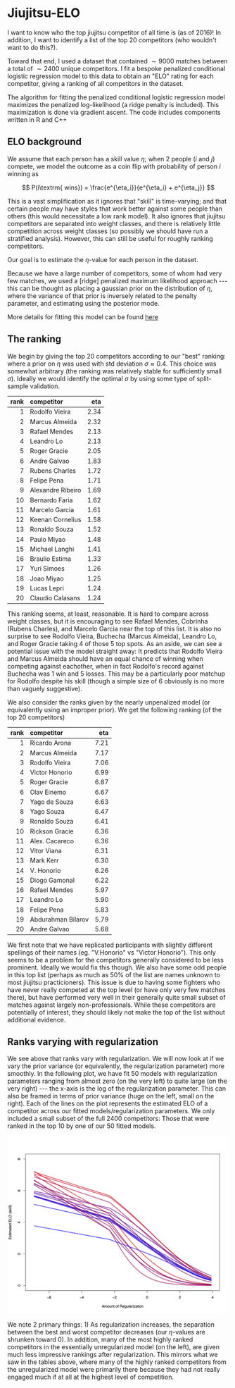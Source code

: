 # Jiujitsu-ELO

I want to know who the top jiujitsu competitor of all time is (as of 2016)! In addition, I want to identify a list of the top 20 competitors (who wouldn't want to do this?).

Toward that end, I used a dataset that contained $\sim 9000$ matches between a total of $\sim 2400$ unique competitors. I fit a bespoke penalized conditional logistic regression model to this data to obtain an "ELO" rating for each competitor, giving a ranking of all competitors in the dataset.

The algorithm for fitting the penalized conditional logistic regression model maximizes the penalized log-likelihood (a ridge penalty is included). This maximization is done via gradient ascent. The code includes components written in R and C++

## ELO background

We assume that each person has a skill value $\eta$; when 2 people ($i$ and $j$) compete, we model the outcome as a coin flip with probability of person $i$ winning as

$$
P(i\textrm{ wins}) = \frac{e^{\eta_i}}{e^{\eta_i} + e^{\eta_j}}
$$

This is a vast simplification as it ignores that "skill" is time-varying; and that certain people may have styles that work better against some people than others (this would necessitate a low rank model). It also ignores that jiujitsu competitors are separated into weight classes, and there is relatively little competition across weight classes (so possibly we should have run a stratified analysis). However, this can still be useful for roughly ranking competitors.

Our goal is to estimate the $\eta$-value for each person in the dataset.

Because we have a large number of competitors, some of whom had very few matches, we used a [ridge] penalized maximum likelihood approach --- this can be thought as placing a gaussian prior on the distribution of $\eta$, where the variance of that prior is inversely related to the penalty parameter, and estimating using the posterior mode.

More details for fitting this model can be found [here](https://github.com/nrs02004/Jiujitsu-ELO/blob/main/writeup/cond-logit.pdf)

## The ranking

We begin by giving the top 20 competitors according to our "best" ranking: where a prior on $\eta$ was used with std deviation $\sigma \approx 0.4$. This choice was somewhat arbitrary (the ranking was relatively stable for sufficiently small $\sigma$). Ideally we would identify the optimal $\sigma$ by using some type of split-sample validation.

| rank|competitor        |  eta|
|----:|:-----------------|----:|
|    1|Rodolfo Vieira    | 2.34|
|    2|Marcus Almeida    | 2.32|
|    3|Rafael Mendes     | 2.13|
|    4|Leandro Lo        | 2.13|
|    5|Roger Gracie      | 2.05|
|    6|Andre Galvao      | 1.83|
|    7|Rubens Charles    | 1.72|
|    8|Felipe Pena       | 1.71|
|    9|Alexandre Ribeiro | 1.69|
|   10|Bernardo Faria    | 1.62|
|   11|Marcelo Garcia    | 1.61|
|   12|Keenan Cornelius  | 1.58|
|   13|Ronaldo Souza     | 1.52|
|   14|Paulo Miyao       | 1.48|
|   15|Michael Langhi    | 1.41|
|   16|Braulio Estima    | 1.33|
|   17|Yuri Simoes       | 1.26|
|   18|Joao Miyao        | 1.25|
|   19|Lucas Lepri       | 1.24|
|   20|Claudio Calasans  | 1.24|

This ranking seems, at least, reasonable. It is hard to compare across weight classes, but it is encouraging to see Rafael Mendes, Cobrinha (Rubens Charles), and Marcelo Garcia near the top of this list. It is also no surprise to see Rodolfo Vieira, Buchecha (Marcus Almeida), Leandro Lo, and Roger Gracie taking 4 of those 5 top spots. As an aside, we can see a potential issue with the model straight away: It predicts that Rodolfo Vieira and Marcus Almeida should have an equal chance of winning when competing against eachother, when in fact Rodolfo's record against Buchecha was 1 win and 5 losses. This may be a particularly poor matchup for Rodolfo despite his skill (though a simple size of 6 obviously is no more than vaguely suggestive).


We also consider the ranks given by the nearly unpenalized model (or equivalently using an improper prior). We get the following ranking (of the top 20 competitors)

| rank|competitor         |  eta|
|----:|:------------------|----:|
|    1|Ricardo Arona      | 7.21|
|    2|Marcus Almeida     | 7.17|
|    3|Rodolfo Vieira     | 7.06|
|    4|Victor Honorio     | 6.99|
|    5|Roger Gracie       | 6.87|
|    6|Olav Einemo        | 6.67|
|    7|Yago de Souza      | 6.63|
|    8|Yago Souza         | 6.47|
|    9|Ronaldo Souza      | 6.41|
|   10|Rickson Gracie     | 6.36|
|   11|Alex. Cacareco     | 6.36|
|   12|Vitor Viana        | 6.31|
|   13|Mark Kerr          | 6.30|
|   14|V. Honorio         | 6.26|
|   15|Diogo Gamonal      | 6.22|
|   16|Rafael Mendes      | 5.97|
|   17|Leandro Lo         | 5.90|
|   18|Felipe Pena        | 5.83|
|   19|Abdurahman Bilarov | 5.79|
|   20|Andre Galvao       | 5.68|

We first note that we have replicated participants with slightly different spellings of their names (eg. "V.Honorio" vs "Victor Honorio"). This only seems to be a problem for the competitors generally considered to be less prominent. Ideally we would fix this though. We also have some odd people in this top list (perhaps as much as 50\% of the list are names unknown to most jiujitsu practicioners). This issue is due to having some fighters who have never really competed at the top level (or have only very few matches there), but have performed very well in their generally quite small subset of matches against largely non-professionals. While these competitors are potentially of interest, they should likely not make the top of the list without additional evidence.

## Ranks varying with regularization

We see above that ranks vary with regularization. We will now look at if we vary the prior variance (or equivalently, the regularization parameter) more smoothly. In the following plot, we have fit 50 models with regularization parameters ranging from almost zero (on the very left) to quite large (on the very right) --- the x-axis is the log of the regularization parameter. This can also be framed in terms of prior variance (huge on the left, small on the right). Each of the lines on the plot represents the estimated ELO of a competitor across our fitted models/regularization parameters. We only included a small subset of the full 2400 competitors: Those that were ranked in the top 10 by one of our 50 fitted models.

<img src="/output/changes-in-ranking.png" alt="drawing" width="600"/>

We note 2 primary things: 1) As regularization increases, the separation between the best and worst competitor decreases (our $\eta$-values are shrunken toward $0$). In addition, many of the most highly ranked competitors in the essentially unregularized  model (on the left), are given much less impressive rankings after regularization. This mirrors what we saw in the tables above, where many of the highly ranked competitors from the unregularized model were primarily there because they had not really engaged much if at all at the highest level of competition.
